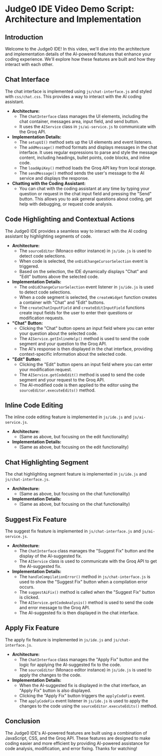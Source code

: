 # Judge0 IDE Video Demo Script: Architecture and Implementation

## Introduction

Welcome to the Judge0 IDE! In this video, we'll dive into the architecture and implementation details of the AI-powered features that enhance your coding experience. We'll explore how these features are built and how they interact with each other.

## Chat Interface

The chat interface is implemented using `js/chat-interface.js` and styled with `css/chat.css`. This provides a way to interact with the AI coding assistant.

*   **Architecture:**
    *   The `ChatInterface` class manages the UI elements, including the chat container, messages area, input field, and send button.
    *   It uses the `AIService` class in `js/ai-service.js` to communicate with the Groq API.
*   **Implementation Details:**
    *   The `setupUI()` method sets up the UI elements and event listeners.
    *   The `addMessage()` method formats and displays messages in the chat interface. It uses regular expressions to parse and style the message content, including headings, bullet points, code blocks, and inline code.
    *   The `loadApiKey()` method loads the Groq API key from local storage.
    *   The `sendMessage()` method sends the user's message to the AI service and displays the response.
*   **Chatting with the Coding Assistant:**
    *   You can chat with the coding assistant at any time by typing your question or request in the chat input field and pressing the "Send" button. This allows you to ask general questions about coding, get help with debugging, or request code analysis.

## Code Highlighting and Contextual Actions

The Judge0 IDE provides a seamless way to interact with the AI coding assistant by highlighting segments of code.

*   **Architecture:**
    *   The `sourceEditor` (Monaco editor instance) in `js/ide.js` is used to detect code selections.
    *   When code is selected, the `onDidChangeCursorSelection` event is triggered.
    *   Based on the selection, the IDE dynamically displays "Chat" and "Edit" buttons above the selected code.
*   **Implementation Details:**
    *   The `onDidChangeCursorSelection` event listener in `js/ide.js` is used to detect code selections.
    *   When a code segment is selected, the `createWidget` function creates a container with "Chat" and "Edit" buttons.
    *   The `createChatInputField` and `createEditInputField` functions create input fields for the user to enter their questions or modification requests.
*   **"Chat" Button:**
    *   Clicking the "Chat" button opens an input field where you can enter your question about the selected code.
    *   The `AIService.getInlineHelp()` method is used to send the code segment and your question to the Groq API.
    *   The AI's response is then displayed in the chat interface, providing context-specific information about the selected code.
*   **"Edit" Button:**
    *   Clicking the "Edit" button opens an input field where you can enter your modification request.
    *   The `AIService.getCodeEdit()` method is used to send the code segment and your request to the Groq API.
    *   The AI-modified code is then applied to the editor using the `sourceEditor.executeEdits()` method.

## Inline Code Editing

The inline code editing feature is implemented in `js/ide.js` and `js/ai-service.js`.

*   **Architecture:**
    *   (Same as above, but focusing on the edit functionality)
*   **Implementation Details:**
    *   (Same as above, but focusing on the edit functionality)

## Chat Highlighting Segment

The chat highlighting segment feature is implemented in `js/ide.js` and `js/chat-interface.js`.

*   **Architecture:**
    *   (Same as above, but focusing on the chat functionality)
*   **Implementation Details:**
    *   (Same as above, but focusing on the chat functionality)

## Suggest Fix Feature

The suggest fix feature is implemented in `js/chat-interface.js` and `js/ai-service.js`.

*   **Architecture:**
    *   The `ChatInterface` class manages the "Suggest Fix" button and the display of the AI-suggested fix.
    *   The `AIService` class is used to communicate with the Groq API to get the AI-suggested fix.
*   **Implementation Details:**
    *   The `handleCompilationError()` method in `js/chat-interface.js` is used to show the "Suggest Fix" button when a compilation error occurs.
    *   The `suggestAiFix()` method is called when the "Suggest Fix" button is clicked.
    *   The `AIService.getCodeAnalysis()` method is used to send the code and error message to the Groq API.
    *   The AI-suggested fix is then displayed in the chat interface.

## Apply Fix Feature

The apply fix feature is implemented in `js/ide.js` and `js/chat-interface.js`.

*   **Architecture:**
    *   The `ChatInterface` class manages the "Apply Fix" button and the logic for applying the AI-suggested fix to the code.
    *   The `sourceEditor` (Monaco editor instance) in `js/ide.js` is used to apply the changes to the code.
*   **Implementation Details:**
    *   When the AI-suggested fix is displayed in the chat interface, an "Apply Fix" button is also displayed.
    *   Clicking the "Apply Fix" button triggers the `applyCodeFix` event.
    *   The `applyCodeFix` event listener in `js/ide.js` is used to apply the changes to the code using the `sourceEditor.executeEdits()` method.

## Conclusion

The Judge0 IDE's AI-powered features are built using a combination of JavaScript, CSS, and the Groq API. These features are designed to make coding easier and more efficient by providing AI-powered assistance for code analysis, modification, and error fixing. Thanks for watching!
